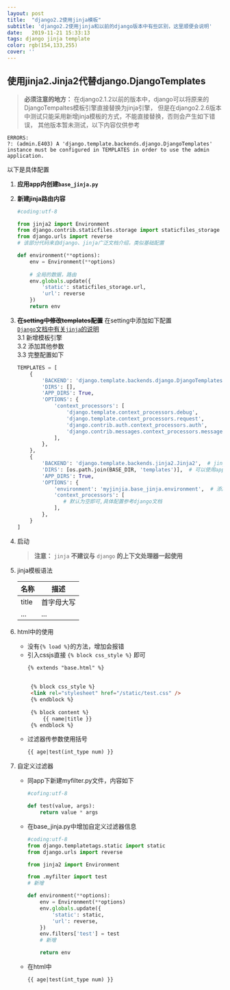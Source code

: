 ```yaml
---
layout: post
title:  "django2.2使用jinja模板"
subtitle: 'django2.2使用jinja和以前的django版本中有些区别，这里顺便会说明'
date:   2019-11-21 15:33:13
tags: django jinja template
color: rgb(154,133,255)
cover: ''
---
```

## 使用jinja2.Jinja2代替django.DjangoTemplates

> **必须注意的地方：** 在django2.1.2以前的版本中，django可以将原来的DjangoTempaltes模板引擎直接替换为jinja引擎，
> 但是在django2.2.6版本中测试只能采用新增jinja模板的方式，不能直接替换，否则会产生如下错误，
> 其他版本暂未测试，以下内容仅供参考  
```text
ERRORS:
?: (admin.E403) A 'django.template.backends.django.DjangoTemplates' instance must be configured in TEMPLATES in order to use the admin application.
```
以下是具体配置

1. **应用app内创建`base_jinja.py`**
2. **新建jinja路由内容**  
    ```python
    #coding:utf-8

    from jinja2 import Environment
    from django.contrib.staticfiles.storage import staticfiles_storage
    from django.urls import reverse
    # 该部分代码来自django、jinja广泛文档介绍，类似基础配置  
    
    def environment(**options):
        env = Environment(**options)
        
        # 全局的数据，路由
        env.globals.update({
            'static': staticfiles_storage.url,
            'url': reverse
        })
        return env
    ```

3. **~~在setting中修改templates配置~~** 在setting中添加如下配置  
    [`Django`文档中有关`jinja`的说明](https://docs.djangoproject.com/en/2.2/topics/templates/#django.template.backends.django.DjangoTemplates)  
    3.1 新增模板引擎  
    3.2 添加其他参数  
    3.3 完整配置如下  
    ```python
    TEMPLATES = [
        {
            'BACKEND': 'django.template.backends.django.DjangoTemplates',
            'DIRS': [],
            'APP_DIRS': True,
            'OPTIONS': {
                'context_processors': [
                    'django.template.context_processors.debug',
                    'django.template.context_processors.request',
                    'django.contrib.auth.context_processors.auth',
                    'django.contrib.messages.context_processors.messages',
                ],
            },
        },
        {
            'BACKEND': 'django.template.backends.jinja2.Jinja2',  # jinja模板引擎
            'DIRS': [os.path.join(BASE_DIR, 'templates')],  # 可以使用app内的template自定义文件夹
            'APP_DIRS': True,
            'OPTIONS': {
                'environment': 'myjinjia.base_jinja.environment',  # 添加jinja2模板引擎虚拟环境
                'context_processors': [
                   # 默认为空即可,具体配置参考django文档
                ],
            },
        }
    ]
    ```
4. 启动  
    > **注意：** `jinja` **不建议与** `django` **的上下文处理器一起使用**  

5. jinja模板语法  

    |名称|描述|  
    |---|----|  
    |title|首字母大写|
    |...|...|
      
6. html中的使用
   * 没有`{% load %}`的方法，增加会报错
   * 引入cssjs直接 `{% block css_style %}` 即可  
       ```html
       {% extends "base.html" %}
        
        
        {% block css_style %}
        <link rel="stylesheet" href="/static/test.css" />
        {% endblock %}
        
        {% block content %}
            {{ name|title }}
        {% endblock %}
        ```
   * 过滤器传参数使用括号
        ```html
        {{ age|test(int_type num) }}
        ```
   
6. 自定义过滤器  
    * 同app下新建myfilter.py文件，内容如下
        ```python
        #cofing:utf-8
        
        def test(value, args):
            return value * args
        ```  
   
    * 在base_jinja.py中增加自定义过滤器信息
        ```python
        #coding:utf-8
        from django.templatetags.static import static
        from django.urls import reverse
        
        from jinja2 import Environment
        
        from .myfilter import test
        # 新增
        
        def environment(**options):
            env = Environment(**options)
            env.globals.update({
                'static': static,
                'url': reverse,
            })
            env.filters['test'] = test
            # 新增
        
            return env
        ```
    
    * 在html中
        ```html
        {{ age|test(int_type num) }}
        ```
